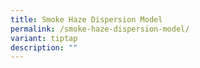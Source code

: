 ```yaml
---
title: Smoke Haze Dispersion Model
permalink: /smoke-haze-dispersion-model/
variant: tiptap
description: ""
---
```

